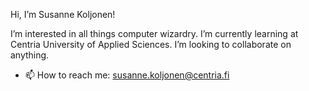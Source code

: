 Hi, I’m Susanne Koljonen!

I’m interested in all things computer wizardry.
I’m currently learning at Centria University of Applied Sciences.
I’m looking to collaborate on anything.

- 📫 How to reach me:
susanne.koljonen@centria.fi

<!---
antisunshine/antisunshine is a ✨ special ✨ repository because its `README.md` (this file) appears on your GitHub profile.
You can click the Preview link to take a look at your changes.
--->
